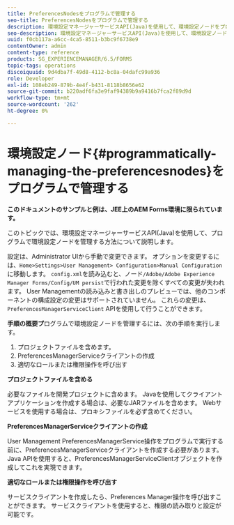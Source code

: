 ```yaml
---
title: PreferencesNodesをプログラムで管理する
seo-title: PreferencesNodesをプログラムで管理する
description: 環境設定マネージャーサービスAPI(Java)を使用して、環境設定ノードをプログラムで管理します。
seo-description: 環境設定マネージャーサービスAPI(Java)を使用して、環境設定ノードをプログラムで管理します。
uuid: f0cb117a-a6cc-4ca5-8511-b3bc9f6738e9
contentOwner: admin
content-type: reference
products: SG_EXPERIENCEMANAGER/6.5/FORMS
topic-tags: operations
discoiquuid: 9d4dba7f-49d8-4112-bc8a-04dafc99a936
role: Developer
exl-id: 108eb249-879b-4e4f-b431-8118b8656e62
source-git-commit: b220adf6fa3e9faf94389b9a9416b7fca2f89d9d
workflow-type: tm+mt
source-wordcount: '262'
ht-degree: 0%

---
```


# 環境設定ノード{#programmatically-managing-the-preferencesnodes}をプログラムで管理する

**このドキュメントのサンプルと例は、JEE上のAEM Forms環境に限られています。**

このトピックでは、環境設定マネージャーサービスAPI(Java)を使用して、プログラムで環境設定ノードを管理する方法について説明します。

設定は、Administrator UIから手動で変更できます。 オプションを変更するには、`Home>Settings>User Management> Configuration>Manual Configuration`に移動します。 `config.xml`を読み込むと、ノード`/Adobe/Adobe Experience Manager Forms/Config/UM persist`で行われた変更を除くすべての変更が失われます。 User Managementの読み込みと書き出しのプレビューでは、他のコンポーネントの構成設定の変更はサポートされていません。 これらの変更は、`PreferencesManagerServiceClient` APIを使用して行うことができます。

**手順の概要プ**&#x200B;ログラムで環境設定ノードを管理するには、次の手順を実行します。

1. プロジェクトファイルを含めます。
1. PreferencesManagerServiceクライアントの作成
1. 適切なロールまたは権限操作を呼び出す

**プロジェクトファイルを含める**

必要なファイルを開発プロジェクトに含めます。 Javaを使用してクライアントアプリケーションを作成する場合は、必要なJARファイルを含めます。 Webサービスを使用する場合は、プロキシファイルを必ず含めてください。

**PreferencesManagerServiceクライアントの作成**

User Management PreferencesManagerService操作をプログラムで実行する前に、PreferencesManagerServiceクライアントを作成する必要があります。 Java APIを使用すると、PreferencesManagerServiceClientオブジェクトを作成してこれを実現できます。

**適切なロールまたは権限操作を呼び出す**

サービスクライアントを作成したら、Preferences Manager操作を呼び出すことができます。 サービスクライアントを使用すると、権限の読み取りと設定が可能です。
